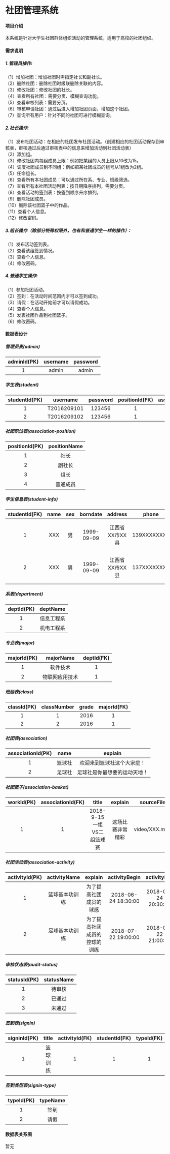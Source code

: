 # 社团管理系统

#### 项目介绍
本系统是针对大学生社团群体组织活动的管理系统，适用于高校的社团组织。

#### 需求说明
##### 1.管理员操作:  
（1）增加社团：增加社团时需指定社长和副社长。  
（2）删除社团：删除社团时级联删除关联的内容。  
（3）修改社团：修改社团的社长。  
（4）查看所有社团：需要分页、模糊查询功能。  
（5）查看审核列表：需要分页。  
（6）审核申请社团：通过后进入增加社团页面，增加这个社团。  
（7）查询所有用户：针对不同的社团可进行模糊查询。  

##### 2.社长操作:  
（1）发布社团活动：在相应的社团发布社团活动。（创建相应的社团活动保存到审核表，审核通过后通过审核表中的信息来增加活动到社团活动表）  
（2）添加组。  
（3）修改社团内每组成员上限：例如把某组的人员上限从10改为15。  
（4）调度社团成员到不同组：例如把某社团成员的组号从1组改为2组。  
（5）任命组长。  
（6）查看所有本社团成员：可以通过所在系、专业、班级筛选。  
（7）查看所有本社团活动列表：按日期降序排列，需要分页。  
（8）查看活动的签到表：按签到顺序升序排列。  
（9）删除社团成员。  
（10）删除该社团篮子中的作品。  
（11）查看个人信息。  
（12）修改密码。  

##### 3.组长操作（除部分特殊权限外，也有和普通学生一样的操作）：  
（1）发布活动签到表。  
（2）查看该组签到情况。  
（3）查看个人信息。  
（4）修改密码。  

##### 4.普通学生操作:  
（1）参加社团活动。  
（2）签到：在活动时间范围内才可以签到成功。  
（3）请假：在活动开始前才可以请假成功。  
（4）查看个人信息。  
（5）发表社团作品到社团篮子。  
（6）修改密码。  


#### 数据表设计
##### 管理员表(admin)
|adminId(PK)|username|password|
|:-:|:-:|:-:|
|1|admin|admin|

##### 学生表(student)
|studentId(PK)|username|password|positionId(FK)|associationId(FK)|
|:-:|:-:|:-:|:-:|:-:|
|1|T2016209101|123456|1|1|
|2|T2016209102|123456|1|2|

##### 社团职位表(association-position)
|positionId(PK)|positionName|
|:-:|:-:|
|1|社长|
|2|副社长|
|3|组长|
|4|普通成员|

##### 学生信息表(student-info)
|studentId(FK)|name|sex|borndate|address|phone|explain|classid(FK)|
|:-:|:-:|:-:|:-:|:-:|:-:|:-:|:-:|
|1|XXX|男|1999-09-09|江西省XX市XX县|139XXXXXXXX|这个人很懒，什么也没有写|1|
|2|XXX|男|1999-09-09|江西省XX市XX县|137XXXXXXXX|这个人很懒，什么也没有写|1|

##### 系表(department)
|deptId(PK)|deptName|
|:-:|:-:|
|1|信息工程系|
|2|机电工程系|

##### 专业表(major)
|majorId(PK)|majorName|deptId(FK)|
|:-:|:-:|:-:|
|1|软件技术|1|
|2|物联网应用技术|1|

##### 班级表(class)
|classId(PK)|classNumber|grade|majorId(FK)|
|:-:|:-:|:-:|:-:|
|1|1|2016|1|
|2|2|2016|1|

##### 社团表(association)
|associationId(PK)|name|explain|
|:-:|:-:|:-:|
|1|篮球社|欢迎来到篮球社这个大家庭！|
|2|足球社|足球社是你最想要的运动天地！|

##### 社团篮子(association-basket)
|workId(PK)|associationId(FK)|title|explain|sourceFile|studentId(FK)|
|:-:|:-:|:-:|:-:|:-:|:-:|
|1|1|2018-9-15一组VS二组篮球赛|这场比赛非常精彩|video/XXX.mp4|1|


##### 社团活动表(association-activity)
|activityId(PK)|activityName|explain|activityBegin|activityEnd|associationId(FK)|statusId(FK)|
|:-:|:-:|:-:|:-:|:-:|:-:|:-:|
|1|篮球基本功训练|为了提高社团成员的球感|2018-06-24 18:30:00|2018-06-24 20:30:00|1|2|
|2|足球基本功训练|为了提高社团成员的控球的训练|2018-07-22 19:00:00|2018-07-22 21:00:00|2|2|


##### 审核状态表(audit-status)
|statusId(PK)|statusName|
|:-:|:-:|
|1|待审核|
|2|已通过|
|3|未通过|

##### 签到表(signin)
|signinId(PK)|title|activityId(FK)|studentId(FK)|typeId(FK)|signinTime|
|:-:|:-:|:-:|:-:|:-:|:-:|
|1|篮球训练|1|1|1|2018-06-24 18:30:55|

##### 签到类型表(signin-type)
|typeId(PK)|typeName|
|:-:|:-:|
|1|签到|
|2|请假|


#### 数据表关系图
暂无

